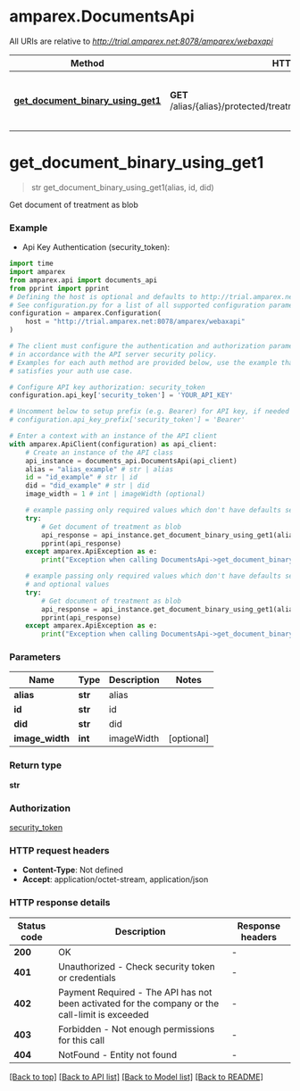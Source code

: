 # amparex.DocumentsApi

All URIs are relative to *http://trial.amparex.net:8078/amparex/webaxapi*

Method | HTTP request | Description
------------- | ------------- | -------------
[**get_document_binary_using_get1**](DocumentsApi.md#get_document_binary_using_get1) | **GET** /alias/{alias}/protected/treatments/{id}/documents/{did}/binary | Get document of treatment as blob


# **get_document_binary_using_get1**
> str get_document_binary_using_get1(alias, id, did)

Get document of treatment as blob

### Example

* Api Key Authentication (security_token):

```python
import time
import amparex
from amparex.api import documents_api
from pprint import pprint
# Defining the host is optional and defaults to http://trial.amparex.net:8078/amparex/webaxapi
# See configuration.py for a list of all supported configuration parameters.
configuration = amparex.Configuration(
    host = "http://trial.amparex.net:8078/amparex/webaxapi"
)

# The client must configure the authentication and authorization parameters
# in accordance with the API server security policy.
# Examples for each auth method are provided below, use the example that
# satisfies your auth use case.

# Configure API key authorization: security_token
configuration.api_key['security_token'] = 'YOUR_API_KEY'

# Uncomment below to setup prefix (e.g. Bearer) for API key, if needed
# configuration.api_key_prefix['security_token'] = 'Bearer'

# Enter a context with an instance of the API client
with amparex.ApiClient(configuration) as api_client:
    # Create an instance of the API class
    api_instance = documents_api.DocumentsApi(api_client)
    alias = "alias_example" # str | alias
    id = "id_example" # str | id
    did = "did_example" # str | did
    image_width = 1 # int | imageWidth (optional)

    # example passing only required values which don't have defaults set
    try:
        # Get document of treatment as blob
        api_response = api_instance.get_document_binary_using_get1(alias, id, did)
        pprint(api_response)
    except amparex.ApiException as e:
        print("Exception when calling DocumentsApi->get_document_binary_using_get1: %s\n" % e)

    # example passing only required values which don't have defaults set
    # and optional values
    try:
        # Get document of treatment as blob
        api_response = api_instance.get_document_binary_using_get1(alias, id, did, image_width=image_width)
        pprint(api_response)
    except amparex.ApiException as e:
        print("Exception when calling DocumentsApi->get_document_binary_using_get1: %s\n" % e)
```


### Parameters

Name | Type | Description  | Notes
------------- | ------------- | ------------- | -------------
 **alias** | **str**| alias |
 **id** | **str**| id |
 **did** | **str**| did |
 **image_width** | **int**| imageWidth | [optional]

### Return type

**str**

### Authorization

[security_token](../README.md#security_token)

### HTTP request headers

 - **Content-Type**: Not defined
 - **Accept**: application/octet-stream, application/json


### HTTP response details

| Status code | Description | Response headers |
|-------------|-------------|------------------|
**200** | OK |  -  |
**401** | Unauthorized - Check security token or credentials |  -  |
**402** | Payment Required - The API has not been activated for the company or the call-limit is exceeded |  -  |
**403** | Forbidden - Not enough permissions for this call |  -  |
**404** | NotFound - Entity not found |  -  |

[[Back to top]](#) [[Back to API list]](../README.md#documentation-for-api-endpoints) [[Back to Model list]](../README.md#documentation-for-models) [[Back to README]](../README.md)

